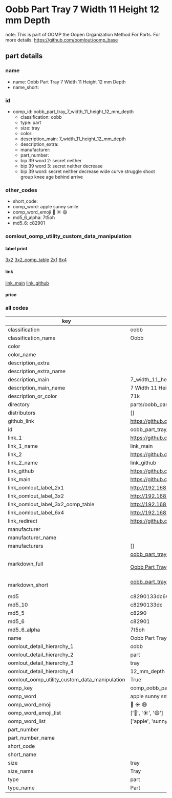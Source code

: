 # Oobb Part Tray 7 Width 11 Height 12 mm Depth  

note: This is part of OOMP the Oopen Organization Method For Parts. For more details: https://github.com/oomlout/oomp_base

##  part details
  







### name
* name: Oobb Part Tray 7 Width 11 Height 12 mm Depth
* name_short: 
### id
* oomp_id: oobb_part_tray_7_width_11_height_12_mm_depth
  * classification: oobb
  * type: part
  * size: tray
  * color: 
  * description_main: 7_width_11_height_12_mm_depth
  * description_extra: 
  * manufacturer: 
  * part_number: 
  * bip 39 word 2: secret neither
  * bip 39 word 3: secret neither decrease
  * bip 39 word: secret neither decrease wide curve struggle shoot group knee age behind arrive

### other_codes
* short_code: 
* oomp_word: apple sunny smile
* oomp_word_emoji :apple: :sunny: :smile:
* md5_6_alpha: 7t5oh
* md5_6: c82901






### oomlout_oomp_utility_custom_data_manipulation
#### label print
[3x2](http://192.168.1.245:1112/?label=oomp%207t5oh)
[3x2_oomp_table](http://192.168.1.108:1112/?label=oomp%207t5oh)
[2x1](http://192.168.1.242:1112/?label=oomp%207t5oh)
[6x4](http://192.168.1.55:1112/?label=oomp%207t5oh)    

#### link

[link_main](https://github.com/oomlout/oomlout_oomp_version_1_messy/tree/main/parts/oobb_part_tray_7_width_11_height_12_mm_depth) [link_github](https://github.com/oomlout/oomlout_oomp_version_1_messy/tree/main/parts/oobb_part_tray_7_width_11_height_12_mm_depth)                             

#### price







### all codes 
| key | value |  
| --- | --- |  
| classification | oobb |  
| classification_name | Oobb |  
| color |  |  
| color_name |  |  
| description_extra |  |  
| description_extra_name |  |  
| description_main | 7_width_11_height_12_mm_depth |  
| description_main_name | 7 Width 11 Height 12 mm Depth |  
| description_or_color | 71k |  
| directory | parts/oobb_part_tray_7_width_11_height_12_mm_depth |  
| distributors | [] |  
| github_link | https://github.com/oomlout/oomlout_oomp_part_src/tree/main/parts/oobb_part_tray_7_width_11_height_12_mm_depth |  
| id | oobb_part_tray_7_width_11_height_12_mm_depth |  
| link_1 | https://github.com/oomlout/oomlout_oomp_version_1_messy/tree/main/parts/oobb_part_tray_7_width_11_height_12_mm_depth |  
| link_1_name | link_main |  
| link_2 | https://github.com/oomlout/oomlout_oomp_version_1_messy/tree/main/parts/oobb_part_tray_7_width_11_height_12_mm_depth |  
| link_2_name | link_github |  
| link_github | https://github.com/oomlout/oomlout_oomp_version_1_messy/tree/main/parts/oobb_part_tray_7_width_11_height_12_mm_depth |  
| link_main | https://github.com/oomlout/oomlout_oomp_version_1_messy/tree/main/parts/oobb_part_tray_7_width_11_height_12_mm_depth |  
| link_oomlout_label_2x1 | http://192.168.1.242:1112/?label=oomp%207t5oh |  
| link_oomlout_label_3x2 | http://192.168.1.245:1112/?label=oomp%207t5oh |  
| link_oomlout_label_3x2_oomp_table | http://192.168.1.108:1112/?label=oomp%207t5oh |  
| link_oomlout_label_6x4 | http://192.168.1.55:1112/?label=oomp%207t5oh |  
| link_redirect | https://github.com/oomlout/oomlout_oomp_version_1_messy/tree/main/parts/oobb_part_tray_7_width_11_height_12_mm_depth |  
| manufacturer |  |  
| manufacturer_name |  |  
| manufacturers | [] |  
| markdown_full | [oobb_part_tray_7_width_11_height_12_mm_depth](none)<br>[](none)<br>[Oobb Part Tray 7 Width 11 Height 12 Mm Depth](none)<br><br> |  
| markdown_short | [oobb_part_tray_7_width_11_height_12_mm_depth](none)<br><br> |  
| md5 | c8290133dc66f8d35d1b2faa72650e14 |  
| md5_10 | c8290133dc |  
| md5_5 | c8290 |  
| md5_6 | c82901 |  
| md5_6_alpha | 7t5oh |  
| name | Oobb Part Tray 7 Width 11 Height 12 mm Depth |  
| oomlout_detail_hierarchy_1 | oobb |  
| oomlout_detail_hierarchy_2 | part |  
| oomlout_detail_hierarchy_3 | tray |  
| oomlout_detail_hierarchy_4 | 12_mm_depth |  
| oomlout_oomp_utility_custom_data_manipulation | True |  
| oomp_key | oomp_oobb_part_tray_7_width_11_height_12_mm_depth |  
| oomp_word | apple sunny smile |  
| oomp_word_emoji | :apple: :sunny: :smile: |  
| oomp_word_emoji_list | [':apple:', ':sunny:', ':smile:'] |  
| oomp_word_list | ['apple', 'sunny', 'smile'] |  
| part_number |  |  
| part_number_name |  |  
| short_code |  |  
| short_name |  |  
| size | tray |  
| size_name | Tray |  
| type | part |  
| type_name | Part |  
